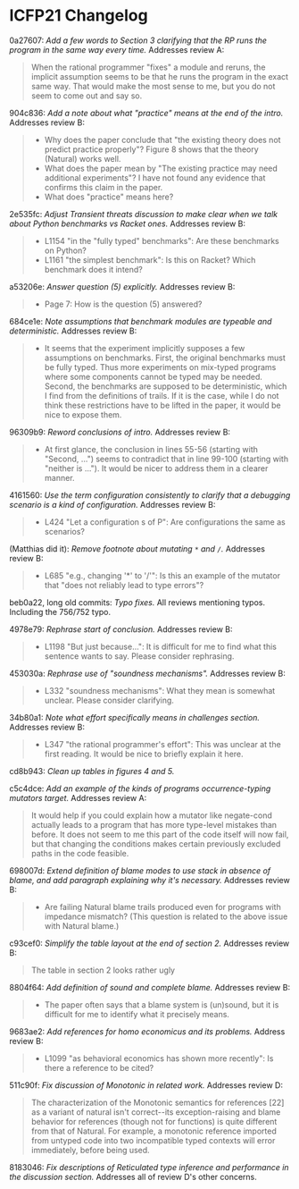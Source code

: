ICFP21 Changelog
================

0a27607: *Add a few words to Section 3 clarifying that the RP runs the program in the same way every time.*
Addresses review A:
> When the rational programmer "fixes" a module and reruns, the implicit
> assumption seems to be that he runs the program in the exact same way. That
> would make the most sense to me, but you do not seem to come out and say so.


904c836: *Add a note about what "practice" means at the end of the intro.*
Addresses review B:
>  - Why does the paper conclude that "the existing theory does not predict
>    practice properly"?  Figure 8 shows that the theory (Natural) works well.
>  - What does the paper mean by "The existing practice may need additional
>    experiments"?  I have not found any evidence that confirms this claim in the
>    paper.
>  - What does "practice" means here?


2e535fc: *Adjust Transient threats discussion to make clear when we talk about Python benchmarks vs Racket ones.*
Addresses review B:
> - L1154 "in the "fully typed" benchmarks":  Are these benchmarks on Python?
> - L1161 "the simplest benchmark":  Is this on Racket?  Which benchmark
>   does it intend?


a53206e: *Answer question (5) explicitly.*
Addresses review B:
> - Page 7: How is the question (5) answered?


684ce1e: *Note assumptions that benchmark modules are typeable and deterministic.*
Addresses review B:
> - It seems that the experiment implicitly supposes a few assumptions on
>   benchmarks.  First, the original benchmarks must be fully typed.  Thus more
>   experiments on mix-typed programs where some components cannot be typed may be
>   needed.  Second, the benchmarks are supposed to be deterministic, which I find
>   from the definitions of trails.  If it is the case, while I do not think these
>   restrictions have to be lifted in the paper, it would be nice to expose them.


96309b9: *Reword conclusions of intro.*
Addresses review B:
>  - At first glance, the conclusion in lines 55-56 (starting with "Second, ...")
>    seems to contradict that in line 99-100 (starting with "neither is ...").  It would
>    be nicer to address them in a clearer manner.


4161560: *Use the term configuration consistently to clarify that a debugging scenario is a kind of configuration.*
Addresses review B:
> - L424 "Let a configuration s of P":  Are configurations the same as scenarios?


(Matthias did it): *Remove footnote about mutating `*` and `/`.*
Addresses review B:
> - L685 "e.g., changing '*' to '/'":  Is this an example of the mutator that
>   "does not reliably lead to type errors"?


beb0a22, long old commits: *Typo fixes.*
All reviews mentioning typos.
Including the 756/752 typo.


4978e79: *Rephrase start of conclusion.*
Addresses review B:
> - L1198 "But just because...":  It is difficult for me to find what this
>   sentence wants to say.  Please consider rephrasing.


453030a: *Rephrase use of "soundness mechanisms".*
Addresses review B:
> - L332 "soundness mechanisms":  What they mean is somewhat unclear.  Please
>   consider clarifying.


34b80a1: *Note what effort specifically means in challenges section.*
Addresses review B:
> - L347 "the rational programmer's effort": This was unclear at the first
>   reading.  It would be nice to briefly explain it here.


cd8b943: *Clean up tables in figures 4 and 5.*


c5c4dce: *Add an example of the kinds of programs occurrence-typing mutators target.*
Addresses review A:
> It would help if you could explain how a mutator like negate-cond actually
> leads to a program that has more type-level mistakes than before. It does not
> seem to me this part of the code itself will now fail, but that changing the
> conditions makes certain previously excluded paths in the code feasible.


698007d: *Extend definition of blame modes to use stack in absence of blame, and add paragraph explaining why it's necessary.*
Addresses review B:
> - Are failing Natural blame trails produced even for programs with impedance
>   mismatch?  (This question is related to the above issue with Natural blame.)


c93cef0: *Simplify the table layout at the end of section 2.*
Addresses review B:
> The table in section 2 looks rather ugly


8804f64: *Add definition of sound and complete blame.*
Addresses review B:
> - The paper often says that a blame system is (un)sound, but it is difficult for
>   me to identify what it precisely means.


9683ae2: *Add references for homo economicus and its problems.*
Address review B:
> - L1099 "as behavioral economics has shown more recently":  Is there a reference
>   to be cited?


511c90f: *Fix discussion of Monotonic in related work.*
Addresses review D:
> The characterization of the Monotonic semantics for references [22] as a
> variant of natural isn't correct--its exception-raising and blame
> behavior for references (though not for functions) is quite different
> from that of Natural. For example, a monotonic reference imported from
> untyped code into two incompatible typed contexts will error
> immediately, before being used.


8183046: *Fix descriptions of Reticulated type inference and performance in the discussion section.*
Addresses all of review D's other concerns.



